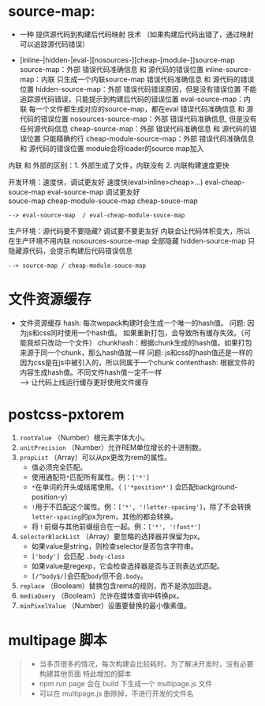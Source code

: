 
# source-map: 
* 一种 提供源代码到构建后代码映射 技术 （如果构建后代码出错了，通过映射可以追踪源代码错误）

*  [inline-|hidden-|eval-][nosources-][cheap-[module-]]source-map
  source-map：外部
    错误代码准确信息 和 源代码的错误位置
  inline-source-map：内联
    只生成一个内联source-map
    错误代码准确信息 和 源代码的错误位置
  hidden-source-map：外部
    错误代码错误原因，但是没有错误位置
    不能追踪源代码错误，只能提示到构建后代码的错误位置
  eval-source-map：内联
    每一个文件都生成对应的source-map，都在eval
    错误代码准确信息 和 源代码的错误位置
  nosources-source-map：外部
    错误代码准确信息, 但是没有任何源代码信息
  cheap-source-map：外部
    错误代码准确信息 和 源代码的错误位置 
    只能精确的行
  cheap-module-source-map：外部
    错误代码准确信息 和 源代码的错误位置 
    module会将loader的source map加入

  内联 和 外部的区别：1. 外部生成了文件，内联没有 2. 内联构建速度更快

  开发环境：速度快，调试更友好
    速度快(eval>inline>cheap>...)
      eval-cheap-souce-map
      eval-source-map
    调试更友好  
      souce-map
      cheap-module-souce-map
      cheap-souce-map

    --> eval-source-map  / eval-cheap-module-souce-map

  生产环境：源代码要不要隐藏? 调试要不要更友好
    内联会让代码体积变大，所以在生产环境不用内联
    nosources-source-map 全部隐藏
    hidden-source-map 只隐藏源代码，会提示构建后代码错误信息

    --> source-map / cheap-module-souce-map
    
# 文件资源缓存 
  * 文件资源缓存
    hash: 每次wepack构建时会生成一个唯一的hash值。
      问题: 因为js和css同时使用一个hash值。
        如果重新打包，会导致所有缓存失效。（可能我却只改动一个文件）
    chunkhash：根据chunk生成的hash值。如果打包来源于同一个chunk，那么hash值就一样
      问题: js和css的hash值还是一样的
        因为css是在js中被引入的，所以同属于一个chunk
    contenthash: 根据文件的内容生成hash值。不同文件hash值一定不一样    
    --> 让代码上线运行缓存更好使用文件缓存



# postcss-pxtorem
1. `rootValue` （Number）根元素字体大小。
2. `unitPrecision` （Number）允许REM单位增长的十进制数。
3. `propList` （Array）可以从px更改为rem的属性。
   - 值必须完全匹配。
   - 使用通配符`*`匹配所有属性。例：`['*']`
   - `*`在单词的开头或结尾使用。（ `['*position*']` 会匹配background-position-y）
   - `!`用于不匹配这个属性。例：`['*', '!letter-spacing']`，除了不会转换`letter-spacing`的px为rem，其他的都会转换。
   - 将`！`前缀与其他前缀组合在一起。例：`['*', '!font*']`
4. `selectorBlackList` （Array）要忽略的选择器并保留为px。
   - 如果value是string，则检查selector是否包含字符串。
   - `['body'] `会匹配 `.body-class`
   - 如果value是regexp，它会检查选择器是否与正则表达式匹配。
   - `[/^body$/]`会匹配`body`但不会`.body`。
5. `replace` （Booleam）替换包含rems的规则，而不是添加回退。
6. `mediaQuery` （Booleam）允许在媒体查询中转换px。
7. `minPixelValue` （Number）设置要替换的最小像素值。




# multipage 脚本
 > - 当多页很多的情况，每次构建会比较耗时。为了解决开发时，没有必要构建其他页面 特此增加的脚本
 > - npm run page 会在 build 下生成一个 multipage.js 文件
 > - 可以在 multipage.js 删除掉，不进行开发的文件名